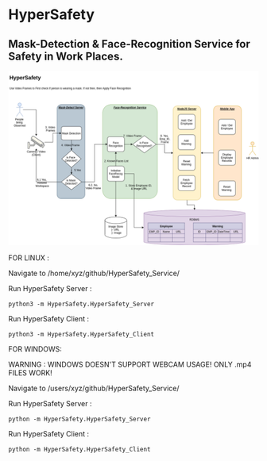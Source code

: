 # HyperSafety
## Mask-Detection & Face-Recognition Service for Safety in Work Places.

<img src = "Documentation_Images/HyperSafety.png" >

FOR LINUX :


Navigate to /home/xyz/github/HyperSafety_Service/


Run HyperSafety Server :

    python3 -m HyperSafety.HyperSafety_Server



Run HyperSafety Client :

    python3 -m HyperSafety.HyperSafety_Client




FOR WINDOWS:

WARNING : WINDOWS DOESN'T SUPPORT WEBCAM USAGE! ONLY .mp4 FILES WORK!


Navigate to /users/xyz/github/HyperSafety_Service/


Run HyperSafety Server :

    python -m HyperSafety.HyperSafety_Server


Run HyperSafety Client :

    python -m HyperSafety.HyperSafety_Client